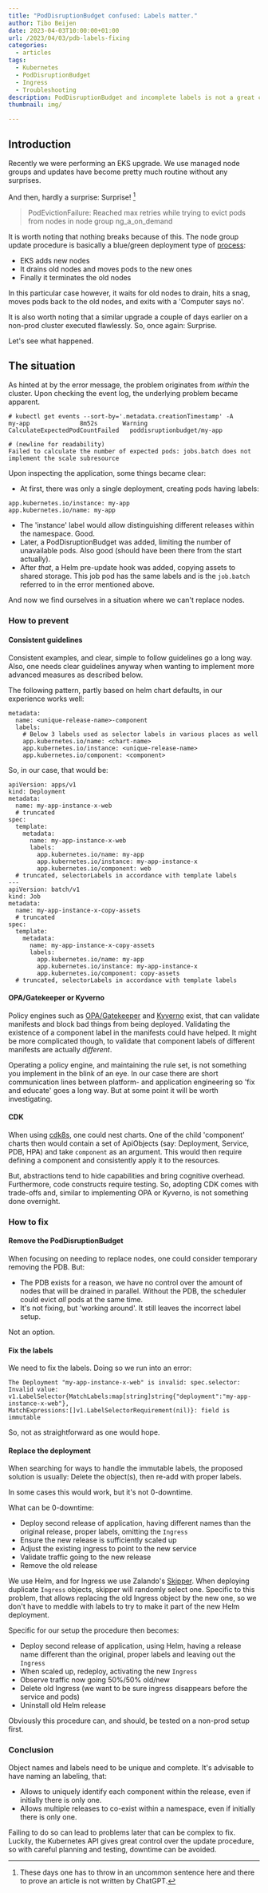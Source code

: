 ```yaml
---
title: "PodDisruptionBudget confused: Labels matter."
author: Tibo Beijen
date: 2023-04-03T10:00:00+01:00
url: /2023/04/03/pdb-labels-fixing
categories:
  - articles
tags:
  - Kubernetes
  - PodDisruptionBudget
  - Ingress
  - Troubleshooting
description: PodDisruptionBudget and incomplete labels is not a great combination. How to prevent this situation and how to fix it.
thumbnail: img/

---
```

## Introduction

Recently we were performing an EKS upgrade. We use managed node groups and updates have become pretty much routine without any surprises.

And then, hardly a surprise: Surprise! [^footnote_real_writer]

> PodEvictionFailure: Reached max retries while trying to evict pods from nodes in node group ng_a_on_demand

It is worth noting that nothing breaks because of this. The node group update procedure is basically a blue/green deployment type of [process](https://docs.aws.amazon.com/eks/latest/userguide/managed-node-update-behavior.html): 

* EKS adds new nodes
* It drains old nodes and moves pods to the new ones
* Finally it terminates the old nodes 

In this particular case however, it waits for old nodes to drain, hits a snag, moves pods back to the old nodes, and exits with a 'Computer says no'.

It is also worth noting that a similar upgrade a couple of days earlier on a non-prod cluster executed flawlessly. So, once again: Surprise.

Let's see what happened.

## The situation

As hinted at by the error message, the problem originates from _within_ the cluster. Upon checking the event log, the underlying problem became apparent.

```
# kubectl get events --sort-by='.metadata.creationTimestamp' -A
my-app              8m52s       Warning   CalculateExpectedPodCountFailed   poddisruptionbudget/my-app

# (newline for readability)
Failed to calculate the number of expected pods: jobs.batch does not implement the scale subresource
```

Upon inspecting the application, some things became clear:

* At first, there was only a single deployment, creating pods having labels:

```
app.kubernetes.io/instance: my-app
app.kubernetes.io/name: my-app
```

* The 'instance' label would allow distinguishing different releases within the namespace. Good.
* Later, a PodDisruptionBudget was added, limiting the number of unavailable pods. Also good (should have been there from the start actually).
* After _that_, a Helm pre-update hook was added, copying assets to shared storage. This job pod has the same labels and is the `job.batch` referred to in the error mentioned above.

And now we find ourselves in a situation where we can't replace nodes.

### How to prevent

#### Consistent guidelines

Consistent examples, and clear, simple to follow guidelines go a long way. Also, one needs clear guidelines anyway when wanting to implement more advanced measures as described below.

The following pattern, partly based on helm chart defaults, in our experience works well:

```
metadata:
  name: <unique-release-name>-component
  labels:
    # Below 3 labels used as selector labels in various places as well
    app.kubernetes.io/name: <chart-name>
    app.kubernetes.io/instance: <unique-release-name>
    app.kubernetes.io/component: <component>
```

So, in our case, that would be:

```
apiVersion: apps/v1
kind: Deployment
metadata:
  name: my-app-instance-x-web
  # truncated
spec:
  template:
    metadata:
      name: my-app-instance-x-web
      labels:
        app.kubernetes.io/name: my-app
        app.kubernetes.io/instance: my-app-instance-x
        app.kubernetes.io/component: web
  # truncated, selectorLabels in accordance with template labels
---
apiVersion: batch/v1
kind: Job
metadata:
  name: my-app-instance-x-copy-assets
  # truncated
spec:
  template:
    metadata:
      name: my-app-instance-x-copy-assets
      labels:
        app.kubernetes.io/name: my-app
        app.kubernetes.io/instance: my-app-instance-x
        app.kubernetes.io/component: copy-assets
  # truncated, selectorLabels in accordance with template labels
```


#### OPA/Gatekeeper or Kyverno

Policy engines such as [OPA/Gatekeeper](https://github.com/open-policy-agent/gatekeeper) and [Kyverno](https://kyverno.io/) exist, that can validate manifests and block bad things from being deployed. Validating the existence of a component label in the manifests could have helped. It might be more complicated though, to validate that component labels of different manifests are actually _different_.

Operating a policy engine, and maintaining the rule set, is not something you implement in the blink of an eye. In our case there are short communication lines between platform- and application engineering so 'fix and educate' goes a long way. But at some point it will be worth investigating.

#### CDK

When using [cdk8s](), one could nest charts. One of the child 'component' charts then would contain a set of ApiObjects (say: Deployment, Service, PDB, HPA) and take `component` as an argument. This would then require defining a component and consistently apply it to the resources.

But, abstractions tend to hide capabilities and bring cognitive overhead. Furthermore, code constructs require testing. So, adopting CDK comes with trade-offs and, similar to implementing OPA or Kyverno, is not something done overnight.

### How to fix

#### Remove the PodDisruptionBudget

When focusing on needing to replace nodes, one could consider temporary removing the PDB. But:

* The PDB exists for a reason, we have no control over the amount of nodes that will be drained in parallel. Without the PDB, the scheduler could evict _all_ pods at the same time.
* It's not fixing, but 'working around'. It still leaves the incorrect label setup.

Not an option.

#### Fix the labels

We need to fix the labels. Doing so we run into an error:

```
The Deployment "my-app-instance-x-web" is invalid: spec.selector: Invalid value:
v1.LabelSelector{MatchLabels:map[string]string{"deployment":"my-app-instance-x-web"},
MatchExpressions:[]v1.LabelSelectorRequirement(nil)}: field is immutable
```

So, not as straightforward as one would hope.

#### Replace the deployment

When searching for ways to handle the immutable labels, the proposed solution is usually: Delete the object(s), then re-add with proper labels.

In some cases this would work, but it's not 0-downtime.

What can be 0-downtime:

* Deploy second release of application, having different names than the original release, proper labels, omitting the `Ingress`
* Ensure the new release is sufficiently scaled up
* Adjust the existing ingress to point to the new service
* Validate traffic going to the new release
* Remove the old release

We use Helm, and for Ingress we use Zalando's [Skipper](https://opensource.zalando.com/skipper/). When deploying duplicate `Ingress` objects, skipper will randomly select one. Specific to this problem, that allows replacing the old Ingress object by the new one, so we don't have to meddle with labels to try to make it part of the new Helm deployment.

Specific for our setup the procedure then becomes:

* Deploy second release of application, using Helm, having a release name different than the original, proper labels and leaving out the `Ingress`
* When scaled up, redeploy, activating the new `Ingress`
* Observe traffic now going 50%/50% old/new
* Delete old Ingress (we want to be sure ingress disappears before the service and pods)
* Uninstall old Helm release

Obviously this procedure can, and should, be tested on a non-prod setup first.

### Conclusion

Object names and labels need to be unique and complete. It's advisable to have naming an labeling, that:

* Allows to uniquely identify each component within the release, even if initially there is only one.
* Allows multiple releases to co-exist within a namespace, even if initially there is only one.

Failing to do so can lead to problems later that can be complex to fix. Luckily, the Kubernetes API gives great control over the update procedure, so with careful planning and testing, downtime can be avoided.




[^footnote_real_writer]: These days one has to throw in an uncommon sentence here and there to prove an article is not written by ChatGPT.